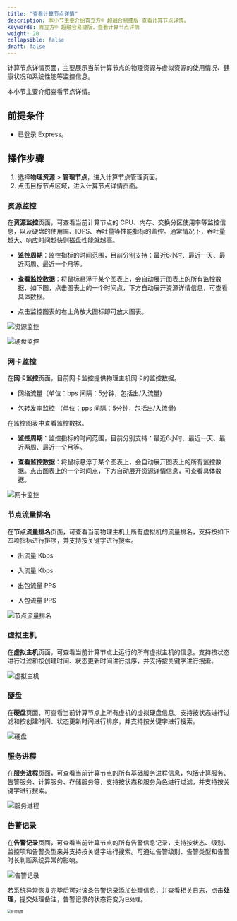 ```yaml
---
title: "查看计算节点详情"
description: 本小节主要介绍青立方® 超融合易捷版 查看计算节点详情。 
keywords: 青立方® 超融合易捷版，查看计算节点详情
weight: 20
collapsible: false
draft: false
---
```



计算节点详情页面，主要展示当前计算节点的物理资源与虚拟资源的使用情况、健康状况和系统性能等监控信息。

本小节主要介绍查看节点详情。

## 前提条件

- 已登录 Express。

## 操作步骤

1. 选择**物理资源** > **管理节点**，进入计算节点管理页面。
2. 点击目标节点区域，进入计算节点详情页面。
   
### 资源监控

在**资源监控**页面，可查看当前计算节点的 CPU、内存、交换分区使用率等监控信息，以及硬盘的使用率、IOPS、吞吐量等性能指标的监控。通常情况下，吞吐量越大、响应时间越快则磁盘性能就越高。

- **监控周期**：监控指标的时间范围，目前分别支持：最近6小时、最近一天、最近两周、最近一个月等。

- **查看监控数据**：将鼠标悬浮于某个图表上，会自动展开图表上的所有监控数据，如下图，点击图表上的一个时间点，下方自动展开资源详情信息，可查看具体数据。

- 点击监控图表的右上角放大图标即可放大图表。

![资源监控](../../../_images/node_monitoring.png)

![硬盘监控](../../../_images/node_monitoring_2.png)

### 网卡监控

在**网卡监控**页面，目前网卡监控提供物理主机网卡的监控数据。

- 网络流量（单位：bps 间隔：5分钟，包括出/入流量)

- 包转发率监控 （单位：pps 间隔：5分钟，包括出/入流量)

在监控图表中查看监控数据。

- **监控周期**：监控指标的时间范围，目前分别支持：最近6小时、最近一天、最近两周、最近一个月等。

- **查看监控数据**：将鼠标悬浮于某个图表上，会自动展开图表上的所有监控数据。点击图表上的一个时间点，下方自动展开资源详情信息，可查看具体数据。

![网卡监控](../../../_images/node_monitoring_3.png)

### 节点流量排名

在**节点流量排名**页面，可查看当前物理主机上所有虚拟机的流量排名，支持按如下四项指标进行排序，并支持按关键字进行搜索。

- 出流量 Kbps

- 入流量 Kbps

- 出包流量 PPS

- 入包流量 PPS

![节点流量排名](../../../_images/node_volume.png)

### 虚拟主机

在**虚拟主机**页面，可查看当前计算节点上运行的所有虚拟主机的信息。支持按状态进行过滤和按创建时间、状态更新时间进行排序，并支持按关键字进行搜索。

![虚拟主机](../../../_images/node_host.png)

### 硬盘

在**硬盘**页面，可查看当前计算节点上所有虚机的虚拟硬盘信息。支持按状态进行过滤和按创建时间、状态更新时间进行排序，并支持按关键字进行搜索。

![硬盘](../../../_images/node_disk.png)

### 服务进程

在**服务进程**页面，可查看当前计算节点的所有基础服务进程信息，包括计算服务、告警服务、计算服务、存储服务等，支持按状态和服务角色进行过滤，并支持按关键字进行搜索。

![服务进程](../../../_images/node_service.png)

### 告警记录

在**告警记录**页面，可查看当前计算节点的所有告警信息记录，支持按状态、级别、监控项和告警类型来并支持按关键字进行搜索。可通过告警级别、告警类型和告警时长判断系统异常的影响。

![告警记录](../../../_images/node_alarm.png)

若系统异常恢复完毕后可对该条告警记录添加处理信息，并查看相关日志，点击**处理**，提交处理备注，告警记录的状态将变为`已处理`。

<img src="../../../_images/node_alarm_2.png" alt="处理告警" style="zoom:50%;" />
